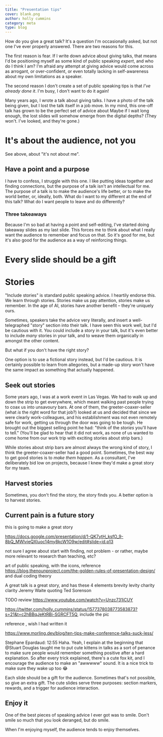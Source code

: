 ```yaml
---
title: "Presentation tips"
cover: blank.png
author: holly cummins
category: meta
type: blog
---
```


How do you give a great talk?
It's a question I'm occasionally asked, but not one I've ever properly answered.
There are two reasons for this.

The first reason is fear. If I write down advice about giving talks, that means I'd be positioning myself as some kind
of public speaking *expert*, and who do I think I am?
I'm afraid any attempt at giving advice would come across as arrogant, or over-confident, or even totally lacking in
self-awareness about my own limitations as a speaker.

The second reason I don't create a set of public speaking tips is that *I've already done it*. I'm busy, I don't want to
do it again!

Many years ago, I wrote a talk about giving talks.
I have a photo of the talk being given, but I lost the talk itself in a job move.
In my mind, this one-off talk has grown to be the perfect set of advice about
Maybe if I wait long enough, the lost slides will somehow emerge from the digital depths? (They won't. I've looked, and
they're gone.)

# It's about the audience, not you

See above, about "it's not about me".

## Have a point and a purpose

I have to confess, I struggle with this one. I like putting ideas together and finding connections, but the purpose of a
talk isn't an intellectual for me.
The purpose of a talk is to make the audience's life better, or to make the world better, or, ideally, both.
What do I want to my different at the end of this talk?
What do I want people to leave and do differently?

### Three takeaways

Because I'm so bad at having a point and self-editing, I've started doing takeaway slides as my last slide.
This forces me to think about what I really want the audience to remember and focus on that.
So it's good for me, but it's also good for the audience as a way of reinforcing things.

# Every slide should be a gift

# Stories

"Include stories" is standard public speaking advice.
I heartily endorse this. We learn through stories.
Stories make us pay attention, stories make us remember. In the age of AI, stories have another benefit – they're
uniquely ours.

Sometimes, speakers take the advice very literally, and insert a well-telegraphed "story" section into their talk.
I have seen this work well, but I'd be cautious with it.
You could include a story in your talk, but it's even better to include *many* stories in your talk, and to weave them
organically in amongst the other content.

But what if you don't have the right story?

One option is to use a fictional story instead, but I'd be cautious.
It is certainly possible to learn from allegories, but a made-up story won't have the same impact as something that
actually happened.

## Seek out stories

Some years ago, I was at a work event in Las Vegas.
We had to walk up and down the strip to get everywhere, which meant walking past people trying to coax us into unsavoury
bars.
At one of them, the greeter-coaxer-seller (what *is* the right word for that job?) looked at us and decided that since
we were clearly work-colleagues, and his establishment was not even remotely safe for work, getting us through the door
was going to be tough.
He brought out the biggest selling point he had: "think of the *stories* you'll have to tell."
(You'll be glad to hear that it did not work, as none of us wanted to come home from our work trip with exciting stories
about strip bars.)

While stories about strip bars are almost always the wrong kind of story, I think the greeter-coaxer-seller had a good
point.
Sometimes, the best way to get good stories is to _make them happen_.
As a consultant, I've deliberately bid low on projects, because I knew they'd make a great story for my team.

## Harvest stories

Sometimes, you don't find the story, the story finds you.
A better option is to harvest stories.

## Current pain is a future story

this is going to make a great story

https://docs.google.com/presentation/d/1-QK7ytH_ksfO_9-8bQ_MWlvieQXIuoc14my8kcW1O9w/edit#slide=id.p13

not sure I agree about start with finding, not problem - or rather, maybe more relevant to research than teaching, etc?

art of public speaking, with the icons,
reference https://blog.thenounproject.com/the-golden-rules-of-presentation-design/ and dual coding theory

A great talk is a great story, and has these 4 elements brevity levity charity clarity Jeremy Waite quoting Ted Sorenson

TODO review     https://www.youtube.com/watch?v=Unzc731iCUY

https://twitter.com/holly_cummins/status/1577378038773583873?s=21&t=c2hBBqJeKtRBi-SGRCFT5Q, include the pic

reference , wish I had written it

https://www.morling.dev/blog/ten-tips-make-conference-talks-suck-less/

Stephane Epardaud:
12:55
Haha. Yeah, I explain at the beginning that @Stuart Douglas taught me to put cute kittens in talks as a sort of penance
to make sure people would remember something positive after a hard explanation. So after every trick explained, there's
a cute fox kit, and I encourage the audience to make an "awwwww" sound. It is a nice trick to make sure they wake up
too :joy:

Each slide should be a gift for the audience. Sometimes that's not possible, so give an extra gift.
The cute slides serve three purposes: section markers, rewards, and a trigger for audience interaction.

## Enjoy it

One of the best pieces of speaking advice I ever got was to smile.
Don't smile so much that you look deranged, but do smile.

When I'm enjoying myself, the audience tends to enjoy themselves. 

